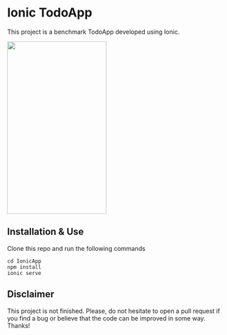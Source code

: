 # Ionic TodoApp

This project is a benchmark TodoApp developed using Ionic.

<img src="http://res.cloudinary.com/manuelrdsg/image/upload/v1521834707/TFG/Screen_Shot_2018-03-23_at_19.50.33.png" width="230" height="400" />

## Installation & Use

Clone this repo and run the following commands

```
cd IonicApp
npm install
ionic serve
```

## Disclaimer

This project is not finished. Please, do not hesitate to open a pull request if you find a bug or believe that the code can be improved in some way. Thanks!
